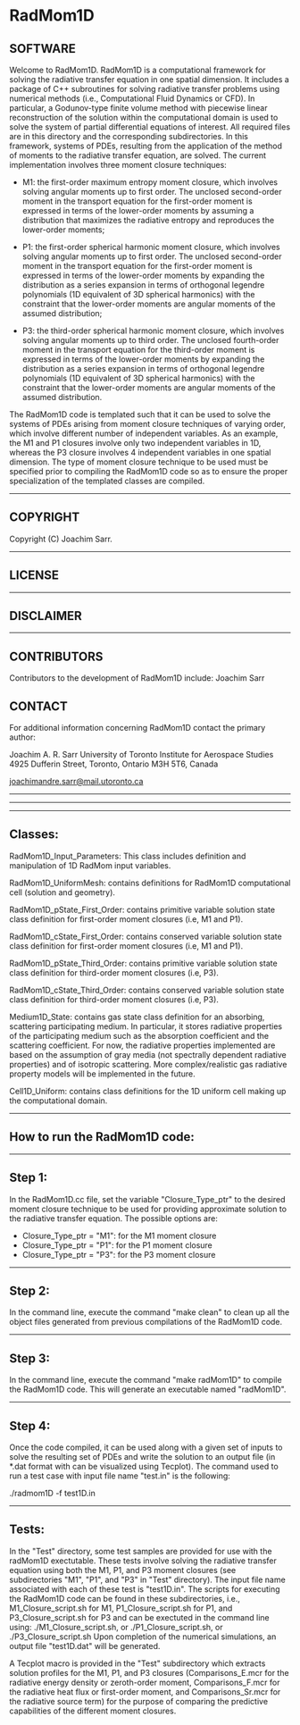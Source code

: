 # RadMom1D

SOFTWARE
--------

Welcome to RadMom1D.  RadMom1D  is a computational  framework  for
solving the radiative transfer equation in  one spatial dimension.
It includes a  package of C++ subroutines for  solving radiative
transfer problems  using  numerical methods (i.e., Computational  Fluid
Dynamics  or  CFD). In particular, a Godunov-type finite volume method with
piecewise linear reconstruction of the solution within the computational
domain is used to solve the system of partial differential equations of
interest. All required files are in  this directory and  the corresponding
subdirectories. In this framework, systems of PDEs, resulting from the
application of the method of moments to the radiative transfer equation, are
solved. The current implementation involves three moment closure techniques:

- M1: the first-order maximum entropy moment closure, which involves solving
      angular moments up to first order. The unclosed second-order moment in
      the transport equation for the first-order moment is expressed in terms
      of the lower-order moments by assuming a distribution that maximizes the
      radiative entropy and reproduces the lower-order moments;

- P1: the first-order spherical harmonic moment closure, which involves solving
      angular moments up to first order. The unclosed second-order moment in
      the transport equation for the first-order moment is expressed in terms
      of the lower-order moments by expanding the distribution as a series expansion
      in terms of orthogonal legendre polynomials (1D equivalent of 3D spherical
      harmonics) with the constraint that the lower-order moments are angular moments
      of the assumed distribution;

- P3: the third-order spherical harmonic moment closure, which involves solving
      angular moments up to third order. The unclosed fourth-order moment in
      the transport equation for the third-order moment is expressed in terms
      of the lower-order moments by expanding the distribution as a series expansion
      in terms of orthogonal legendre polynomials (1D equivalent of 3D spherical
      harmonics) with the constraint that the lower-order moments are angular moments
      of the assumed distribution.

The RadMom1D code is templated such that it can be used to solve the systems of PDEs
arising from moment closure techniques of varying order, which involve different number
of independent variables. As an example, the M1 and P1 closures involve only two independent
variables in 1D, whereas the P3 closure involves 4 independent variables in one spatial
dimension. The type of moment closure technique to be used must be specified prior to
compiling the RadMom1D code so as to ensure the proper specialization of the templated
classes are compiled.

---------
COPYRIGHT
---------

Copyright (C) Joachim Sarr.


-------
LICENSE
-------

----------
DISCLAIMER
----------


------------
CONTRIBUTORS
------------

Contributors to the development of RadMom1D include:
Joachim Sarr

CONTACT
-------

For additional information concerning RadMom1D contact the primary author:

Joachim A. R. Sarr
University of Toronto Institute for Aerospace Studies
4925 Dufferin Street, Toronto, Ontario
M3H 5T6, Canada

joachimandre.sarr@mail.utoronto.ca

-----------------------------------------------------------------------

-----------------------------------------------------------------------

------------------------------
Classes:
------------------------------

RadMom1D_Input_Parameters: This class includes definition and manipulation of 1D RadMom input variables.

RadMom1D_UniformMesh: contains definitions for RadMom1D computational cell (solution and geometry).

RadMom1D_pState_First_Order: contains primitive variable solution state class definition for first-order moment closures (i.e, M1 and P1).

RadMom1D_cState_First_Order: contains conserved variable solution state class definition for first-order moment closures (i.e, M1 and P1).

RadMom1D_pState_Third_Order: contains primitive variable solution state class definition for third-order moment closures (i.e, P3).

RadMom1D_cState_Third_Order: contains conserved variable solution state class definition for third-order moment closures (i.e, P3).

Medium1D_State: contains gas state class definition for an absorbing, scattering participating medium. In particular, it stores radiative properties of the participating medium such as the absorption coefficient and the scattering coefficient. For now, the radiative properties implemented are based on the assumption of gray media (not spectrally dependent radiative properties) and of isotropic scattering. More complex/realistic gas radiative property models will be implemented in the future.

Cell1D_Uniform: contains class definitions for the 1D uniform cell making up the computational domain.

------------------------------
How to run the RadMom1D code:
------------------------------

------
Step 1:
------
In the RadMom1D.cc file,  set the variable "Closure_Type_ptr" to the desired moment closure technique to be used for providing approximate solution to the radiative transfer equation.
The possible options are:
 - Closure_Type_ptr = "M1": for the M1 moment closure
 - Closure_Type_ptr = "P1": for the P1 moment closure
 - Closure_Type_ptr = "P3": for the P3 moment closure

-------
Step 2:
-------
In the command line, execute the command "make clean" to clean up all the object files generated from previous compilations of the RadMom1D code.

-------
Step 3:
-------
In the command line, execute the command "make radMom1D" to compile the RadMom1D code. This will generate an executable named "radMom1D".

-------
Step 4:
-------
Once the code compiled, it can be used along with a given set of inputs to solve the resulting set of PDEs and write the solution to an output file (in *.dat format with can be visualized using Tecplot). The command used to run a test case with input file name "test.in" is the following:

./radmom1D -f test1D.in


-------
Tests:
-------
In the "Test" directory, some test samples are provided for use with the radMom1D exectutable.
These tests involve solving the radiative transfer equation using both the M1, P1, and P3 moment closures (see subdirectories "M1", "P1", and "P3" in "Test" directory).
The input file name associated with each of these test is "test1D.in". The scripts for executing the RadMom1D code can be found in these subdirectories, i.e., M1_Closure_script.sh for M1, P1_Closure_script.sh for P1, and P3_Closure_script.sh for P3 and can be exectuted in the command line using:
./M1_Closure_script.sh, or ./P1_Closure_script.sh, or ./P3_Closure_script.sh
Upon completion of the numerical simulations, an output file "test1D.dat" will be generated.

A Tecplot macro is provided in the "Test" subdirectory which extracts solution profiles for the M1, P1, and P3 closures (Comparisons_E.mcr for the radiative energy density or zeroth-order moment, Comparisons_F.mcr for the radiative heat flux or first-order moment, and Comparisons_Sr.mcr for the radiative source term) for the purpose of comparing the predictive
capabilities of the different moment closures.
